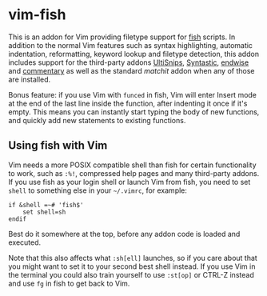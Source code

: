 vim-fish
========

This is an addon for Vim providing filetype support for [fish][] scripts.  In
addition to the normal Vim features such as syntax highlighting, automatic
indentation, reformatting, keyword lookup and filetype detection, this addon
includes support for the third-party addons [UltiSnips][], [Syntastic][],
[endwise][] and [commentary][] as well as the standard *matchit* addon when any
of those are installed.

Bonus feature: if you use Vim with `funced` in fish, Vim will enter Insert mode
at the end of the last line inside the function, after indenting it once if
it's empty.  This means you can instantly start typing the body of new
functions, and quickly add new statements to existing functions.

[fish]: https://github.com/fish-shell/fish-shell
[UltiSnips]: https://github.com/SirVer/ultisnips
[Syntastic]: https://github.com/scrooloose/syntastic
[endwise]: https://github.com/tpope/vim-endwise
[commentary]: https://github.com/tpope/vim-commentary


Using fish with Vim
-------------------

Vim needs a more POSIX compatible shell than fish for certain functionality to
work, such as `:%!`, compressed help pages and many third-party addons.  If you
use fish as your login shell or launch Vim from fish, you need to set `shell`
to something else in your `~/.vimrc`, for example:

```vim
if &shell =~# 'fish$'
    set shell=sh
endif
```

Best do it somewhere at the top, before any addon code is loaded and executed.

Note that this also affects what `:sh[ell]` launches, so if you care about that
you might want to set it to your second best shell instead.  If you use Vim in
the terminal you could also train yourself to use `:st[op]` or CTRL-Z instead
and use `fg` in fish to get back to Vim.
